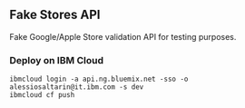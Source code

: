 ## Fake Stores API

Fake Google/Apple Store validation API for testing purposes.

### Deploy on IBM Cloud

    ibmcloud login -a api.ng.bluemix.net -sso -o alessiosaltarin@it.ibm.com -s dev
    ibmcloud cf push

